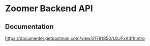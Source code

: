 # Zoomer Backend API

## Documentation

https://documenter.getpostman.com/view/21781850/UzJFxK4f#intro
